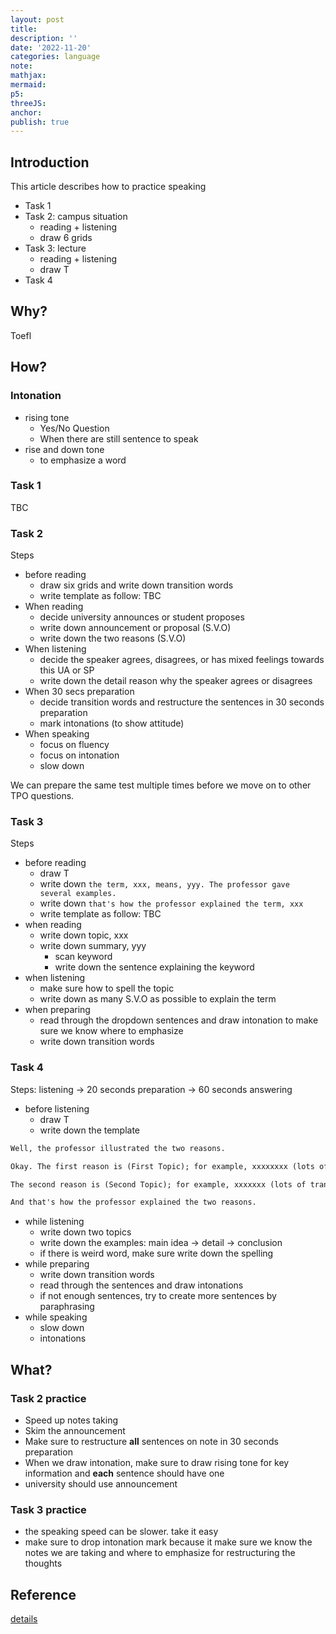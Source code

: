 ```yaml
---
layout: post
title:
description: ''
date: '2022-11-20'
categories: language
note:
mathjax:
mermaid:
p5:
threeJS:
anchor:
publish: true
---
```


## Introduction

This article describes how to practice speaking

* Task 1
* Task 2: campus situation
  * reading + listening
  * draw 6 grids
* Task 3: lecture
  * reading + listening
  * draw T
* Task 4

## Why?

Toefl

## How?

### Intonation

* rising tone
  * Yes/No Question
  * When there are still sentence to speak
* rise and down tone
  * to emphasize a word

### Task 1

TBC

### Task 2

Steps

* before reading
  * draw six grids and write down transition words
  * write template as follow: TBC
* When reading
  * decide university announces or student proposes
  * write down announcement or proposal (S.V.O)
  * write down the two reasons (S.V.O)
* When listening
  * decide the speaker agrees, disagrees, or has mixed feelings towards this UA or SP
  * write down the detail reason why the speaker agrees or disagrees
* When 30 secs preparation
  * decide transition words and restructure the sentences in 30 seconds preparation
  * mark intonations (to show attitude)
* When speaking
  * focus on fluency
  * focus on intonation
  * slow down

We can prepare the same test multiple times before we move on to other TPO questions.

### Task 3

Steps

* before reading
  * draw T
  * write down `the term, xxx, means, yyy. The professor gave several examples.`
  * write down `that's how the professor explained the term, xxx`
  * write template as follow: TBC
* when reading
  * write down topic, xxx
  * write down summary, yyy
    * scan keyword
    * write down the sentence explaining the keyword
* when listening
  * make sure how to spell the topic
  * write down as many S.V.O as possible to explain the term
* when preparing
  * read through the dropdown sentences and draw intonation to make sure we know where to emphasize
  * write down transition words

### Task 4

Steps: listening -> 20 seconds preparation -> 60 seconds answering

* before listening
  * draw T
  * write down the template

```HTML
Well, the professor illustrated the two reasons.

Okay. The first reason is (First Topic); for example, xxxxxxxx (lots of transition words, S.V.O). So, yyyyy (first conclusion)

The second reason is (Second Topic); for example, xxxxxxx (lots of transition words, S.V.O). So, yyyyyy (second conclusion)

And that's how the professor explained the two reasons.
```

* while listening
  * write down two topics
  * write down the examples: main idea -> detail -> conclusion
  * if there is weird word, make sure write down the spelling
* while preparing
  * write down transition words
  * read through the sentences and draw intonations
  * if not enough sentences, try to create more sentences by paraphrasing
* while speaking
  * slow down
  * intonations

## What?

### Task 2 practice

* Speed up notes taking
* Skim the announcement
* Make sure to restructure **all** sentences on note in 30 seconds preparation
* When we draw intonation, make sure to draw rising tone for key information and **each** sentence should have one
* university should use announcement

### Task 3 practice

* the speaking speed can be slower. take it easy
* make sure to drop intonation mark because it make sure we know the notes we are taking and where to emphasize for restructuring the thoughts

## Reference

[details](https://toeflv3.kmf.com/speak/tpotheme/10)
